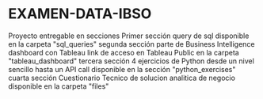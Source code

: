 # EXAMEN-DATA-IBSO
Proyecto entregable en secciones
Primer sección query de sql disponible en la carpeta "sql_queries"
segunda sección parte de Business Intelligence dashboard con Tableau link de acceso en Tableau Public en la carpeta "tableau_dashboard"
tercera sección 4 ejercicios de Python desde un nivel sencillo hasta un API call disponible en la sección "python_exercises"
cuarta sección Cuestionario Tecnico de solucion analitica de negocio disponible en la carpeta "files"
